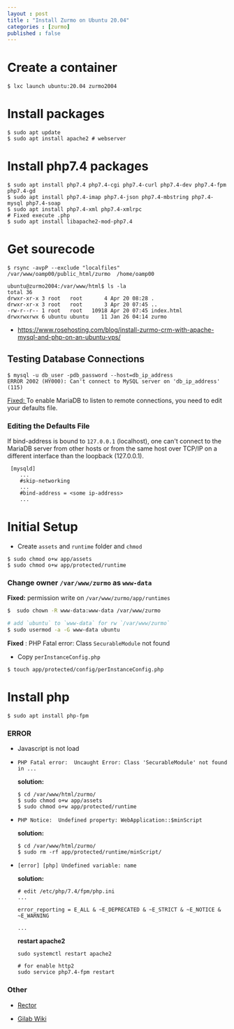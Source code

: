 ```yaml
---
layout : post
title : "Install Zurmo on Ubuntu 20.04"
categories : [zurmo]
published : false
---
```

# Create a container

```shell
$ lxc launch ubuntu:20.04 zurmo2004
```

# Install packages
```shell
$ sudo apt update
$ sudo apt install apache2 # webserver
```

# Install php7.4  packages 
```shell
$ sudo apt install php7.4 php7.4-cgi php7.4-curl php7.4-dev php7.4-fpm php7.4-gd
$ sudo apt install php7.4-imap php7.4-json php7.4-mbstring php7.4-mysql php7.4-soap
$ sudo apt install php7.4-xml php7.4-xmlrpc
# Fixed execute .php 
$ sudo apt install libapache2-mod-php7.4
```

# Get sourecode 
```shell
$ rsync -avpP --exclude "localfiles"  /var/www/oamp00/public_html/zurmo  /home/oamp00

ubuntu@zurmo2004:/var/www/html$ ls -la
total 36
drwxr-xr-x 3 root   root       4 Apr 20 08:28 .
drwxr-xr-x 3 root   root       3 Apr 20 07:45 ..
-rw-r--r-- 1 root   root   10918 Apr 20 07:45 index.html
drwxrwxrwx 6 ubuntu ubuntu    11 Jan 26 04:14 zurmo
```

* https://www.rosehosting.com/blog/install-zurmo-crm-with-apache-mysql-and-php-on-an-ubuntu-vps/

## Testing Database Connections

```shell
$ mysql -u db_user -pdb_password --host=db_ip_address
ERROR 2002 (HY000): Can't connect to MySQL server on 'db_ip_address' (115)
```
[Fixed: ](https://mariadb.com/kb/en/configuring-mariadb-for-remote-client-access/#finding-the-defaults-file) To enable MariaDB to listen to remote connections, you need to edit your defaults file.

### Editing the Defaults File
If bind-address is bound to `127.0.0.1` (localhost), one can't connect to the MariaDB server from other hosts or from the same host over TCP/IP on a different interface than the loopback (127.0.0.1). 
```
 [mysqld]
    ...
    #skip-networking
    ...
    #bind-address = <some ip-address>
    ...
```

# Initial Setup

* Create `assets` and `runtime` folder and `chmod`

```shell
$ sudo chmod o+w app/assets
$ sudo chmod o+w app/protected/runtime
```

### Change owner `/var/www/zurmo` as `www-data`

**Fixed:** permission write on `/var/www/zurmo/app/runtimes`
```bash
$  sudo chown -R www-data:www-data /var/www/zurmo

# add `ubuntu` to `www-data` for rw `/var/www/zurmo`
$ sudo usermod -a -G www-data ubuntu
```


**Fixed** : PHP Fatal error: Class `SecurableModule` not found

* Copy `perInstanceConfig.php` 
```shell
$ touch app/protected/config/perInstanceConfig.php
```



# Install php
```shell
$ sudo apt install php-fpm 
```



### ERROR
* Javascript is not load

* `PHP Fatal error:  Uncaught Error: Class 'SecurableModule' not found in ...`

    **solution:**
    ```shell
    $ cd /var/www/html/zurmo/
    $ sudo chmod o+w app/assets
    $ sudo chmod o+w app/protected/runtime
    ```

* `PHP Notice:  Undefined property: WebApplication::$minScript`

    **solution:**
    ```shell
    $ cd /var/www/html/zurmo/
    $ sudo rm -rf app/protected/runtime/minScript/
    ```

* `[error] [php] Undefined variable: name`

    **solution:**
    ```shell
    # edit /etc/php/7.4/fpm/php.ini
    ...

   error_reporting = E_ALL & ~E_DEPRECATED & ~E_STRICT & ~E_NOTICE & ~E_WARNING

   ...
    ```
    **restart apache2**
    ```shell
    sudo systemctl restart apache2
    
    # for enable http2
    sudo service php7.4-fpm restart
    ```



### Other
 * [Rector](https://freek.dev/1518-automatically-convert-your-code-to-php-74-syntax-using-rector)

 * [Gilab Wiki](https://gitlab.com/kitcharoenp/zurmo/-/wikis/Zurmo-:-Troubleshooting-&-Tunning)